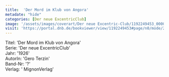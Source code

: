 ```yaml
---
title:  'Der Mord im Klub von Angora'
metadate: "hide"
categories: [Der neue ExcentricClub]
image: '/assets/images/coverart/Der neue Excentric-Club/1192249453_00000010.jpg'
visit: 'https://portal.dnb.de/bookviewer/view/1192249453#page/n0/mode/2up'
---
```

Titel: 'Der Mord im Klub von Angora' <br>
Serie: 'Der neue ExcentricClub' <br>
Jahr: '1926' <br>
AutorIn: 'Gero Terzin' <br>
Band-Nr: '?' <br>
Verlag: ' MignonVerlag'
